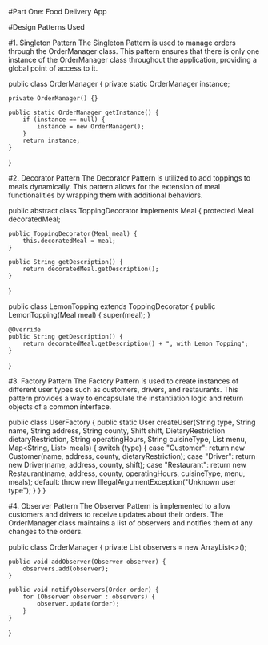 #Part One: Food Delivery App

#Design Patterns Used

#1. Singleton Pattern
The Singleton Pattern is used to manage orders through the OrderManager class. This pattern ensures that there is only one instance of the OrderManager class throughout the application, providing a global point of access to it.

public class OrderManager {
    private static OrderManager instance;

    private OrderManager() {}

    public static OrderManager getInstance() {
        if (instance == null) {
            instance = new OrderManager();
        }
        return instance;
    }
}

#2. Decorator Pattern
The Decorator Pattern is utilized to add toppings to meals dynamically. This pattern allows for the extension of meal functionalities by wrapping them with additional behaviors.

public abstract class ToppingDecorator implements Meal {
    protected Meal decoratedMeal;

    public ToppingDecorator(Meal meal) {
        this.decoratedMeal = meal;
    }

    public String getDescription() {
        return decoratedMeal.getDescription();
    }
}

public class LemonTopping extends ToppingDecorator {
    public LemonTopping(Meal meal) {
        super(meal);
    }

    @Override
    public String getDescription() {
        return decoratedMeal.getDescription() + ", with Lemon Topping";
    }
}


#3. Factory Pattern
The Factory Pattern is used to create instances of different user types such as customers, drivers, and restaurants. This pattern provides a way to encapsulate the instantiation logic and return objects of a common interface.

public class UserFactory {
    public static User createUser(String type, String name, String address, String county, Shift shift, DietaryRestriction dietaryRestriction,
                                  String operatingHours, String cuisineType, List<Meal> menu, Map<String, List<String>> meals) {
        switch (type) {
            case "Customer":
                return new Customer(name, address, county, dietaryRestriction);
            case "Driver":
                return new Driver(name, address, county, shift);
            case "Restaurant":
                return new Restaurant(name, address, county, operatingHours, cuisineType, menu, meals);
            default:
                throw new IllegalArgumentException("Unknown user type");
        }
    }
}

#4. Observer Pattern
The Observer Pattern is implemented to allow customers and drivers to receive updates about their orders. The OrderManager class maintains a list of observers and notifies them of any changes to the orders.

public class OrderManager {
    private List<Observer> observers = new ArrayList<>();

    public void addObserver(Observer observer) {
        observers.add(observer);
    }

    public void notifyObservers(Order order) {
        for (Observer observer : observers) {
            observer.update(order);
        }
    }
}
